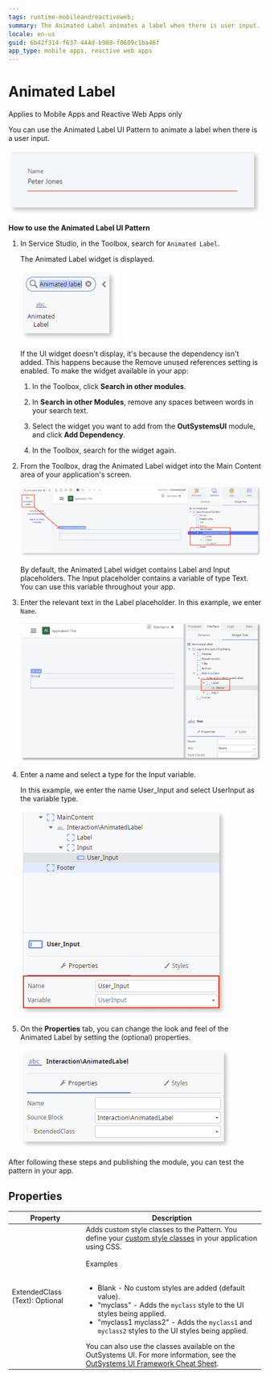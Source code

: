 ```yaml
---
tags: runtime-mobileandreactiveweb;
summary: The Animated Label animates a label when there is user input.
locale: en-us
guid: 6b42f314-f637-444d-b908-f0609c1ba46f
app_type: mobile apps, reactive web apps
---
```


# Animated Label

<div class="info" markdown="1">

Applies to Mobile Apps and Reactive Web Apps only

</div>

You can use the Animated Label UI Pattern to animate a label when there is a user input.

 ![](<images/animatedlabel-example-ss.png>)

**How to use the Animated Label UI Pattern**

1. In Service Studio, in the Toolbox, search for `Animated Label`.

    The Animated Label widget is displayed.

    ![](<images/animatedlabel-widget-ss.png>)

    If the UI widget doesn't display, it's because the dependency isn't added. This happens because the Remove unused references setting is enabled. To make the widget available in your app:

    1. In the Toolbox, click **Search in other modules**.

    1. In **Search in other Modules**, remove any spaces between words in your search text.
    
    1. Select the widget you want to add from the **OutSystemsUI** module, and click **Add Dependency**. 
    
    1. In the Toolbox, search for the widget again.

1. From the Toolbox, drag the Animated Label widget into the Main Content area of your application's screen.

    ![](<images/animatedlabel-dragwidget-ss.png>)

    By default, the Animated Label widget contains Label and Input placeholders. The Input placeholder contains a variable of type Text. You can use this variable throughout your app.

1. Enter the relevant text in the Label placeholder. In this example, we enter `Name`.

    ![](<images/animatedlabel-labelname-ss.png>)

1. Enter a name and select a type for the Input variable.

    In this example, we enter the name User_Input and select UserInput as the variable type.

    ![](<images/animatedlabel-variable-type-ss.png>)

1. On the **Properties** tab, you can change the look and feel of the Animated Label by setting the (optional) properties.

    ![](<images/animatedlabel-properties-ss.png>)

After following these steps and publishing the module, you can test the pattern in your app.

## Properties

| Property                       | Description                                                                                                                                                                                                                                                                                                                                                                                                                                                                                                                                                                                                                                  |
|--------------------------------|----------------------------------------------------------------------------------------------------------------------------------------------------------------------------------------------------------------------------------------------------------------------------------------------------------------------------------------------------------------------------------------------------------------------------------------------------------------------------------------------------------------------------------------------------------------------------------------------------------------------------------------------|
| ExtendedClass (Text): Optional | Adds custom style classes to the Pattern. You define your [custom style classes](../../../look-feel/css.md) in your application using CSS.<br/><br/>Examples<br/><br/> <ul><li>Blank - No custom styles are added (default value).</li><li>"myclass" - Adds the ``myclass`` style to the UI styles being applied.</li><li>"myclass1 myclass2" - Adds the ``myclass1`` and ``myclass2`` styles to the UI styles being applied.</li></ul>You can also use the classes available on the OutSystems UI. For more information, see the [OutSystems UI Framework Cheat Sheet](https://outsystemsui.outsystems.com/OutsystemsUiWebsite/CheatSheet). |
